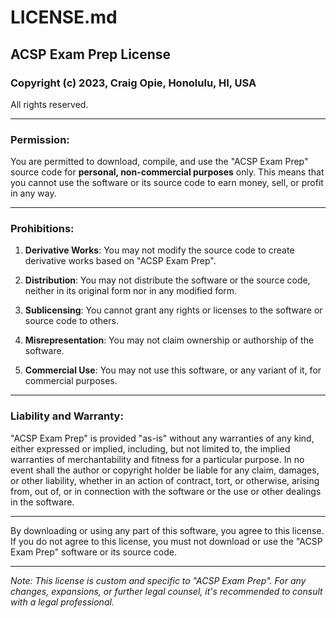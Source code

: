# LICENSE.md

## ACSP Exam Prep License

### Copyright (c) 2023, Craig Opie, Honolulu, HI, USA

All rights reserved.

---

### **Permission**:

You are permitted to download, compile, and use the "ACSP Exam Prep" source code for **personal, non-commercial purposes** only. This means that you cannot use the software or its source code to earn money, sell, or profit in any way.

---

### **Prohibitions**:

1. **Derivative Works**: You may not modify the source code to create derivative works based on "ACSP Exam Prep".
   
2. **Distribution**: You may not distribute the software or the source code, neither in its original form nor in any modified form.
   
3. **Sublicensing**: You cannot grant any rights or licenses to the software or source code to others.
   
4. **Misrepresentation**: You may not claim ownership or authorship of the software.

5. **Commercial Use**: You may not use this software, or any variant of it, for commercial purposes.

---

### **Liability and Warranty**:

"ACSP Exam Prep" is provided "as-is" without any warranties of any kind, either expressed or implied, including, but not limited to, the implied warranties of merchantability and fitness for a particular purpose. In no event shall the author or copyright holder be liable for any claim, damages, or other liability, whether in an action of contract, tort, or otherwise, arising from, out of, or in connection with the software or the use or other dealings in the software.

---

By downloading or using any part of this software, you agree to this license. If you do not agree to this license, you must not download or use the "ACSP Exam Prep" software or its source code.

---

*Note: This license is custom and specific to "ACSP Exam Prep". For any changes, expansions, or further legal counsel, it's recommended to consult with a legal professional.*
